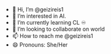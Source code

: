 - 👋 Hi, I’m @geizireis1
- 👀 I’m interested in AI. 
- 🌱 I’m currently learning CL ♾
- 💞️ I’m looking to collaborate on world
- 📫 How to reach me @geizireis1
- 😄 Pronouns: She/Her

<!---
geizireis1/geizireis1 is a ✨ special ✨ repository because its `README.md` (this file) appears on your GitHub profile.
You can click the Preview link to take a look at your changes.
--->
